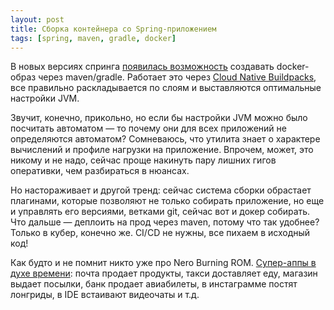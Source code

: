```yaml
---
layout: post
title: Сборка контейнера со Spring-приложением
tags: [spring, maven, gradle, docker]
---
```

В новых версиях спринга [появилась возможность](https://spring.io/guides/topicals/spring-boot-docker/#_build_plugins) создавать docker-образ через maven/gradle. Работает это через [Cloud Native Buildpacks](https://buildpacks.io/), все правильно раскладывается по слоям и выставляются оптимальные настройки JVM.

Звучит, конечно, прикольно, но если бы настройки JVM можно было посчитать автоматом — то почему они для всех приложений не определяются автоматом? Сомневаюсь, что утилита знает о характере вычислений и профиле нагрузки на приложение. Впрочем, может, это никому и не надо, сейчас проще накинуть пару лишних гигов оперативки, чем разбираться в нюансах.

Но настораживает и другой тренд: сейчас система сборки обрастает плагинами, которые позволяют не только собирать приложение, но еще и управлять его версиями, ветками git, сейчас вот и докер собирать. Что дальше — деплоить на прод через maven, потому что так удобнее? Только в кубер, конечно же. CI/CD не нужны, все пихаем в исходный код!

Как будто и не помнит никто уже про Nero Burning ROM. [Супер-аппы в духе времени](https://vas3k.ru/notes/tech_pessimism): почта продает продукты, такси доставляет еду, магазин выдает посылки, банк продает авиабилеты, в инстаграмме постят лонгриды, в IDE встаивают видеочаты и т.д.

